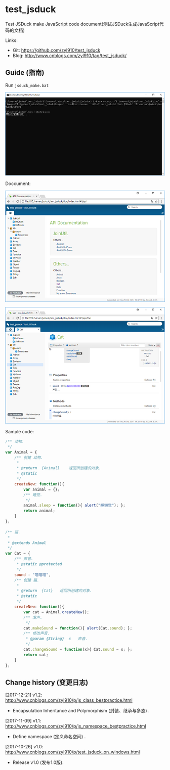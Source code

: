 # test_jsduck

Test JSDuck make JavaScript code document(测试JSDuck生成JavaScript代码的文档)

Links:

* Git:	https://github.com/zyl910/test_jsduck
* Blog:	http://www.cnblogs.com/zyl910/tag/test_jsduck/

## Guide (指南)

Run `jsduck_make.bat`

![img_bat](images_md/img_bat.png "img_bat")

Doccument:

![img_home](images_md/img_home.png "img_home")

![img_cat](images_md/img_cat.png "img_cat")

Sample code:

```JavaScript
/** 动物.
 */
var Animal = {
	/** 创建 动物.
	 *
	 * @return  {Animal}	返回所创建的对象.
	 * @static
	 */
	createNew: function(){
		var animal = {};
		/** 睡觉.
		 */
		animal.sleep = function(){ alert("睡懒觉"); };
		return animal;
	}
};

/** 猫.
 *
 * @extends Animal
 */
var Cat = {
	/** 声音.
	 * @static @protected
	 */
	sound : "喵喵喵",
	/** 创建 猫.
	 *
	 * @return  {Cat}	返回所创建的对象.
	 * @static
	 */
	createNew: function(){
		var cat = Animal.createNew();
		/** 发声.
		 */
		cat.makeSound = function(){ alert(Cat.sound); };
		/** 修改声音.
		 * @param {String}	x	声音.
		 */
		cat.changeSound = function(x){ Cat.sound = x; };
		return cat;
	}
};

```


## Change history (变更日志)

[2017-12-21] v1.2: http://www.cnblogs.com/zyl910/p/js_class_bestpractice.html

* Encapsulation Inheritance and Polymorphism (封装、继承与多态) .

[2017-11-09] v1.1: http://www.cnblogs.com/zyl910/p/js_namespace_bestpractice.html

* Define namespace (定义命名空间) .

[2017-10-26] v1.0: http://www.cnblogs.com/zyl910/p/test_jsduck_on_windows.html

* Release v1.0 (发布1.0版).
